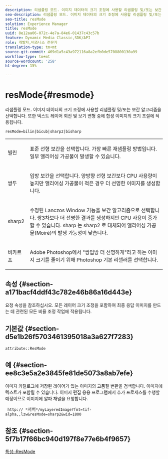 ```yaml
---
description: 리샘플링 모드. 이미지 데이터의 크기 조정에 사용할 리샘플링 및/또는 보간 알고리즘을 선택합니다. 또한 텍스트 레이어 회전 및 보기 변형 중에 합성 이미지의 크기 조절에 적용됩니다.
seo-description: 리샘플링 모드. 이미지 데이터의 크기 조정에 사용할 리샘플링 및/또는 보간 알고리즘을 선택합니다. 또한 텍스트 레이어 회전 및 보기 변형 중에 합성 이미지의 크기 조절에 적용됩니다.
seo-title: resMode
solution: Experience Manager
title: resMode
uuid: 8e12aa06-072c-4e7a-84e6-01437c43c57b
feature: Dynamic Media Classic,SDK/API
role: 개발자,비즈니스 전문가
translation-type: tm+mt
source-git-commit: 469d1a5c43a972116a8a2efb0de5708800130a99
workflow-type: tm+mt
source-wordcount: '258'
ht-degree: 15%

---
```



# resMode{#resmode}

리샘플링 모드. 이미지 데이터의 크기 조정에 사용할 리샘플링 및/또는 보간 알고리즘을 선택합니다. 또한 텍스트 레이어 회전 및 보기 변형 중에 합성 이미지의 크기 조절에 적용됩니다.

`resMode=bilin|bicub|sharp2|bisharp`

<table id="table_FD658AC521E24EB9ADBB87F98549BC3B"> 
 <tbody> 
  <tr> 
   <td colname="col1"> <p> <span class="codeph"> 빌린  </span> </p> </td> 
   <td colname="col2"> <p>표준 선형 보간을 선택합니다. 가장 빠른 재샘플링 방법입니다. 일부 앨리어싱 가공물이 발생할 수 있습니다. </p> </td> 
  </tr> 
  <tr> 
   <td colname="col1"> <p> <span class="codeph"> 쌍두  </span> </p> </td> 
   <td colname="col2"> <p>입방 보간을 선택합니다. 양방향 선형 보간보다 CPU 사용량이 높지만 앨리어싱 가공물이 적은 경우 더 선명한 이미지를 생성합니다. </p> </td> 
  </tr> 
  <tr> 
   <td colname="col1"> <p> <span class="codeph"> sharp2  </span> </p> </td> 
   <td colname="col2"> <p>수정된 Lanczos Window 기능을 보간 알고리즘으로 선택합니다. 쌍3차보다 더 선명한 결과를 생성하지만 CPU 사용이 증가할 수 있습니다. <span class="codeph"> sharp </span> 는  <span class="codeph"> sharp2 </span>로 대체되어 앨리어싱 가공물(Moiré)의 발생 가능성이 낮습니다. </p> </td> 
  </tr> 
  <tr> 
   <td colname="col1"> <p> <span class="codeph"> 비카르프  </span> </p> </td> 
   <td colname="col2"> <p>Adobe Photoshop에서 "쌍입방 더 선명하게"라고 하는 이미지 크기를 줄이기 위해 Photoshop 기본 리셀러를 선택합니다. </p> </td> 
  </tr> 
 </tbody> 
</table>

## 속성 {#section-a171bacf4ddf43c782e46b86a16d443e}

요청 속성을 참조하십시오. 모든 레이어 크기 조정을 포함하여 최종 응답 이미지를 만드는 데 관련된 모든 비율 조정 작업에 적용됩니다.

## 기본값 {#section-d5e1b26f5703461395018a3a627f7283}

`attribute::ResMode`

## 예 {#section-ee8c3e5a2e3845fe81de5073a8ab7efe}

이미지 카탈로그에 저장된 레이어가 있는 이미지의 고품질 변환을 검색합니다. 이미지에 텍스트가 포함될 수 있습니다. 이미지 편집 응용 프로그램에서 추가 프로세스를 수행할 예정이므로 이미지에 알파 채널을 요청합니다.

` http:// *`서버`*/myLayeredImage?fmt=tif-alpha,,lzw&resMode=sharp2&wid=1800`

## 참조 {#section-5f7b17f66bc940d197f8e77e6b4f9657}

[특성::ResMode](../../../../../is-api/image-catalog/image-serving-api-ref/c-image-catalog-reference/c-attributes-reference/r-is-cat-resmode.md#reference-609095ef568743a086f28d87c54dafa2)
